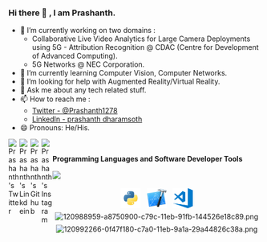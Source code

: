 ### Hi there 👋 , I am Prashanth.

- 🔭 I’m currently working on two domains : 
     - Collaborative Live Video Analytics for Large Camera Deployments using 5G - Attribution Recognition @ CDAC (Centre for Development of Advanced Computing).
     - 5G Networks @ NEC Corporation.
- 🌱 I’m currently learning Computer Vision, Computer Networks.
- 🤔 I’m looking for help with Augmented Reality/Virtual Reality.
- 💬 Ask me about any tech related stuff.
- 📫 How to reach me : 
     - [Twitter - @Prashanth1278](https://twitter.com/Prashanth1278)
     - [LinkedIn - prashanth dharamsoth](https://www.linkedin.com/in/prashanth-dharamsoth-ab01501aa/)
- 😄 Pronouns: He/His.


<a href="https://twitter.com/Prashanth1278">
  <img align="left" alt="Prashanth's Twitter" width="22px" src="https://cdn.jsdelivr.net/npm/simple-icons@v3/icons/twitter.svg" />
</a>
<a href="https://www.linkedin.com/in/prashanth-dharamsoth-ab01501aa/">
  <img align="left" alt="Prashanth's Linkdein" width="22px" src="https://cdn.jsdelivr.net/npm/simple-icons@v3/icons/linkedin.svg" />
</a>
<a href="https://github.com/prashanth233">
  <img align="left" alt="Prashanth's Github" width="22px" src="https://cdn.jsdelivr.net/npm/simple-icons@v3/icons/github.svg" />
</a>
<a href="https://www.instagram.com/dharamsothprashanth/">
  <img align="left" alt="Prashanth's Instagram" width="22px" src="https://cdn.jsdelivr.net/npm/simple-icons@v3/icons/instagram.svg" />
</a>
<br/>

**Programming Languages and Software Developer Tools**  


<a href="https://github.com/prashanth233">
  <img align="center" src="https://github-readme-stats.vercel.app/api/top-langs/?username=prashanth233&theme=black&hide_langs_below=1" />
</a>


<p align="center">
<img src="https://raw.githubusercontent.com/github/explore/80688e429a7d4ef2fca1e82350fe8e3517d3494d/topics/python/python.png" alt="Python" height="40" style="vertical-align:top; margin:4px">
<img src="https://raw.githubusercontent.com/github/explore/80688e429a7d4ef2fca1e82350fe8e3517d3494d/topics/xcode/xcode.png" alt="xcode" height="40" style="vertical-align:top; margin:4px">
<img src="https://raw.githubusercontent.com/github/explore/80688e429a7d4ef2fca1e82350fe8e3517d3494d/topics/visual-studio-code/visual-studio-code.png" alt="VS Code" height="40" style="vertical-align:top; margin:4px">
<img src="https://user-images.githubusercontent.com/56962753/120988959-a8750900-c79c-11eb-91fb-144526e18c89.png" alt="120988959-a8750900-c79c-11eb-91fb-144526e18c89.png" height="40" style="vertical-align:top; margin:4px">
<img src="https://user-images.githubusercontent.com/56962753/120992266-0f47f180-c7a0-11eb-9a1a-29a44826c38a.png" alt="120992266-0f47f180-c7a0-11eb-9a1a-29a44826c38a.png" height="40" style="vertical-align:top; margin:4px">
</p>
